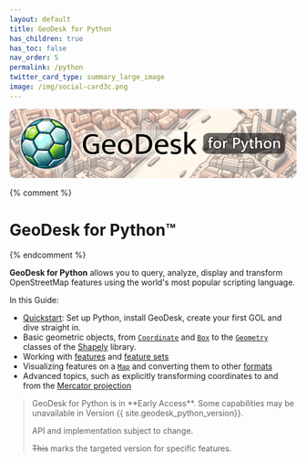 ```yaml
---
layout: default
title: GeoDesk for Python
has_children: true
has_toc: false
nav_order: 5
permalink: /python
twitter_card_type: summary_large_image
image: /img/social-card3c.png
---
```


<img src="/img/doc-header-python.png" style="border-radius: 10px;">

{% comment %}
# GeoDesk <span class="smaller">for Python&trade;</span>
{% endcomment %}

**GeoDesk for Python** allows you to query, analyze, display and transform OpenStreetMap features using the world's most popular scripting language.

In this Guide:

- [Quickstart](/python/quickstart): Set up Python, install GeoDesk, create your first GOL and dive straight in.
- Basic geometric objects, from [`Coordinate`](/python/Coordinate) and [`Box`](/python/Box) to the [`Geometry`](/python/Geometry) classes of the [Shapely](https://shapely.readthedocs.io/) library.
- Working with [features](/python/Feature) and [feature sets](/python/Features)
- Visualizing features on a [`Map`](/python/Map) and converting them to other [formats](/python/Formatter)
- Advanced topics, such as explicitly transforming coordinates to and from the [Mercator projection](/python/mercator)


<blockquote class="note" markdown="1">
GeoDesk for Python is in **Early Access**. Some capabilities may be unavailable in Version {{ site.geodesk_python_version}}.

API and implementation subject to change.

~~This~~ marks the targeted version for specific features.
</blockquote>
